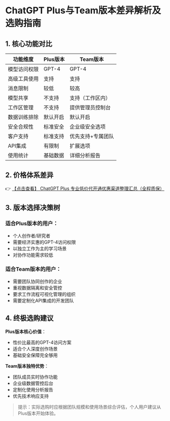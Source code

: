 # ChatGPT Plus与Team版本差异解析及选购指南

## 1. 核心功能对比

| 功能维度           | Plus版本          | Team版本               |
|--------------------|-------------------|------------------------|
| 模型访问权限       | GPT-4             | GPT-4                  |
| 高级工具使用       | 支持              | 支持                   |
| 消息限制           | 较低              | 较高                   |
| 模型共享           | 不支持            | 支持（工作区内）       |
| 工作区管理         | 不支持            | 提供管理员控制台       |
| 数据训练排除       | 默认开启          | 默认开启               |
| 安全合规性         | 标准安全          | 企业级安全选项         |
| 客户支持           | 标准支持          | 优先支持+专属团队      |
| API集成            | 有限制            | 扩展选项               |
| 使用统计           | 基础数据          | 详细分析报告           |

## 2. 价格体系差异

👉 [【点击查看】 ChatGPT Plus 专业低价代开通优惠渠道整理汇总（全程质保）](https://bit.ly/DaiKai)

## 3. 版本选择决策树

### 适合Plus版本的用户：
- 个人创作者/研究者
- 需要经济实惠的GPT-4访问权限
- 以独立工作为主的学习场景
- 对协作功能需求较低

### 适合Team版本的用户：
- 需要团队协同创作的企业
- 重视数据隔离和安全管控
- 要求工作流程可视化管理的组织
- 需要定制化API集成的开发团队

## 4. 终极选购建议

**Plus版本核心价值**：
- 性价比最高的GPT-4访问方案
- 适合个人深度创作场景
- 基础安全保障完全够用

**Team版本独特优势**：
- 团队成员实时协作功能
- 企业级数据管控后台
- 定制化使用分析报告
- 优先技术响应支持

> 提示：实际选购时应根据团队规模和使用场景综合评估，个人用户建议从Plus版本开始体验。